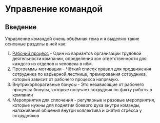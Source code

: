 # Управление командой

## Введение
Управление командой очень объёмная тема и я выделяю такие основные разделы в ней как:
1. <a href="Workflow/Index.md">Рабочий процесс</a> - Один из вариантов организации трудовой деятельности компании, определения зон ответственности для каждого из отделов и человека в нём. 
1. Программы мотивации - Чёткий список правил для продвижения сотрудника по карьерной лестнице, премирования сотрудника, который зависит от рабочего процесса напрямую. 
1. Внутрикорпоративные бонусы - Это независящие от рабочего процесса бонусы, которые получает сотрудник по факту работы в компании
1. Мероприятия для сплочения - регулярные и разовые мероприятия, которые нужны для поднятия боевого духа внутри команды, налаживания общения внутри коллектива и снятия стресса у сотрудников